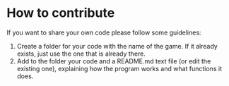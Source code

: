 # How to contribute

If you want to share your own code please follow some guidelines:
1. Create a folder for your code with the name of the game. If it already exists, just use the one that is already there.
2. Add to the folder your code and a README.md text file (or edit the existing one), explaining how the program works and what functions it does.
